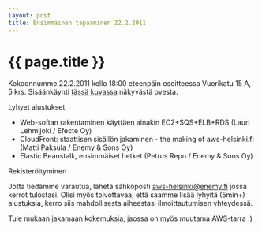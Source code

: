 ```yaml
---
layout: post
title: Ensimmäinen tapaaminen 22.2.2011
---
```


{{ page.title }}
================

Kokoonnumme 22.2.2011 kello 18:00 eteenpäin osoitteessa Vuorikatu 15 A, 5 krs. Sisäänkäynti <a href="http://maps.google.com/maps?f=q&source=s_q&hl=en&geocode=&q=Vuorikatu+15,+Helsinki,+Suomi&aq=4&sll=37.0625,-95.677068&sspn=43.848534,65.214844&ie=UTF8&hq=&hnear=Berggatan+15,+00100+Helsingfors,+Finland&ll=60.172428,24.947398&spn=0.007642,0.018346&z=16&layer=c&cbll=60.172333,24.947408&panoid=BqgPkQXHIt5e9wf5Is3bnw&cbp=12,73.86,,0,-4.95">tässä kuvassa</a> näkyvästä ovesta.

Lyhyet alustukset

 - Web-softan rakentaminen käyttäen ainakin EC2+SQS+ELB+RDS (Lauri Lehmijoki / Efecte Oy)
 - CloudFront: staattisen sisällön jakaminen - the making of aws-helsinki.fi (Matti Paksula / Enemy &amp; Sons Oy)
 - Elastic Beanstalk, ensimmäiset hetket (Petrus Repo / Enemy &amp; Sons Oy)

Rekisteröityminen

Jotta tiedämme varautua, lähetä sähköposti <a href="mailto:aws-helsinki@enemy.fi">aws-helsinki@enemy.fi</a> jossa kerrot tulostasi.  Olisi myös toivottavaa, että saamme lisää lyhyitä (5min+) alustuksia, kerro siis mahdollisesta aiheestasi ilmoittautumisen yhteydessä.


Tule mukaan jakamaan kokemuksia, jaossa on myös muutama AWS-tarra :)

